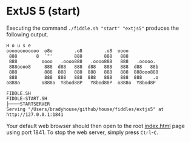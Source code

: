 ExtJS 5 (start)
======

Executing the command `./fiddle.sh "start" "extjs5"` produces the following output.

    H o u s e
    oooooooooooo  o8o        .o8        .o8  oooo
     888       8  `"'        888        888   888
     888         oooo   .oooo888   .oooo888   888   .ooooo.
     888oooo8     888  d88   888  d88   888   888  d88   88b
     888          888  888   888  888   888   888  888ooo888
     888          888  888   888  888   888   888  888    .o
    o888o        o888o  Y8bod88P   Y8bod88P  o888o  Y8bod8P
    
    FIDDLE.SH
    FIDDLE-START.SH
    ├────STARTSERVER
    Serving "/Users/bradyhouse/github/house/fiddles/extjs5" at http://127.0.0.1:1841
    

Your default web browser should then open to the root [index.html](index.html) page using port 1841.  To stop the
web server, simply press `Ctrl`-`C`.
